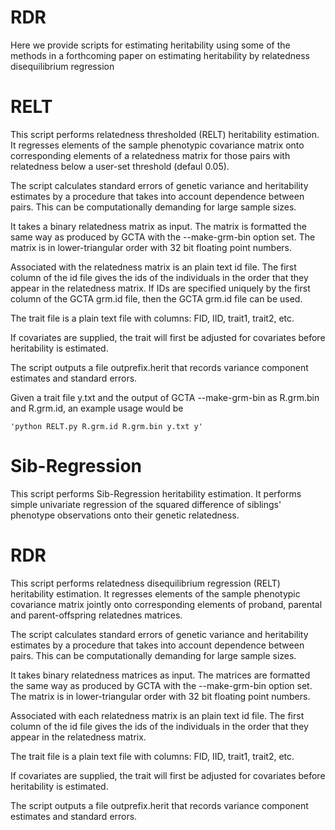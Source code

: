 # RDR
Here we provide scripts for estimating heritability using some of the methods in a forthcoming paper on
estimating heritability by relatedness disequilibrium regression

# RELT

This script performs relatedness thresholded (RELT) heritability estimation. It regresses elements of the sample
phenotypic covariance matrix onto corresponding elements of a relatedness matrix for those pairs with relatedness
below a user-set threshold (defaul 0.05).

The script calculates standard errors of genetic variance and heritability estimates by a procedure that takes into
account dependence between pairs. This can be computationally demanding for large sample sizes.

It takes a binary relatedness matrix as input. The matrix is formatted the same way as produced by
GCTA with the --make-grm-bin option set. The matrix is in lower-triangular order with 32 bit floating point numbers.

Associated with the relatedness matrix is an plain text id file. The first column of the id file gives the ids of the
individuals in the order that they appear in the relatedness matrix. If IDs are specified uniquely by the first column
of the GCTA grm.id file, then the GCTA grm.id file can be used.

The trait file is a plain text file with columns: FID, IID, trait1, trait2, etc.

If covariates are supplied, the trait will first be adjusted for covariates before heritability is estimated.

The script outputs a file outprefix.herit that records variance component estimates and standard errors.

Given a trait file y.txt and the output of GCTA --make-grm-bin as R.grm.bin and R.grm.id, an example usage would be

    'python RELT.py R.grm.id R.grm.bin y.txt y'

# Sib-Regression

This script performs Sib-Regression heritability estimation. It performs simple univariate regression of
the squared difference of siblings' phenotype observations onto their genetic relatedness.

# RDR

This script performs relatedness disequilibrium regression (RELT) heritability estimation. It regresses elements of the sample
phenotypic covariance matrix jointly onto corresponding elements of proband, parental and parent-offspring relatednes matrices.

The script calculates standard errors of genetic variance and heritability estimates by a procedure that takes into
account dependence between pairs. This can be computationally demanding for large sample sizes.

It takes binary relatedness matrices as input. The matrices are formatted the same way as produced by
GCTA with the --make-grm-bin option set. The matrix is in lower-triangular order with 32 bit floating point numbers.

Associated with each relatedness matrix is an plain text id file. The first column of the id file gives the ids of the
individuals in the order that they appear in the relatedness matrix.

The trait file is a plain text file with columns: FID, IID, trait1, trait2, etc.

If covariates are supplied, the trait will first be adjusted for covariates before heritability is estimated.

The script outputs a file outprefix.herit that records variance component estimates and standard errors.